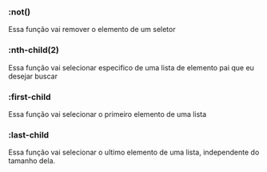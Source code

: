 ### :not()

Essa função vai remover o elemento de um seletor

### :nth-child(2)

Essa função vai selecionar  especifico de uma lista de elemento pai que eu desejar buscar

### :first-child

Essa função vai selecionar o primeiro elemento de uma lista

### :last-child

Essa função vai selecionar o ultimo elemento de uma lista, independente do tamanho dela.
